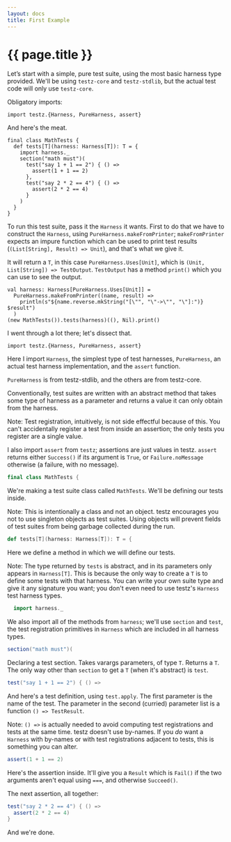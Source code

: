 ```yaml
---
layout: docs
title: First Example
---
```


# {{ page.title }}

Let’s start with a simple, pure test suite, using the
most basic harness type provided. We'll be using `testz-core`
and `testz-stdlib`, but the actual test code will only use `testz-core`.

Obligatory imports:

```tut:silent
import testz.{Harness, PureHarness, assert}
```

And here's the meat.

```tut:silent
final class MathTests {
  def tests[T](harness: Harness[T]): T = {
    import harness._
    section("math must")(
      test("say 1 + 1 == 2") { () =>
        assert(1 + 1 == 2)
      },
      test("say 2 * 2 == 4") { () =>
        assert(2 * 2 == 4)
      }
    )
  }
}
```

To run this test suite, pass it the `Harness` it wants.
First to do that we have to construct the `Harness`, using
`PureHarness.makeFromPrinter`; `makeFromPrinter` expects
an impure function which can be used to print test results
(`(List[String], Result) => Unit`), and that's what we give it.

It will return a `T`, in this case `PureHarness.Uses[Unit]`,
which is `(Unit, List[String]) => TestOutput`.
`TestOutput` has a method `print()` which you can use to see the output.

```tut:book
val harness: Harness[PureHarness.Uses[Unit]] =
  PureHarness.makeFromPrinter((name, result) =>
    println(s"${name.reverse.mkString("[\"", "\"->\"", "\"]:")} $result")
  )
(new MathTests()).tests(harness)((), Nil).print()
```

I went through a lot there; let's dissect that.

```tut:silent
import testz.{Harness, PureHarness, assert}
```

Here I import `Harness`, the simplest type of test harnesses,
`PureHarness`, an actual test harness implementation,
and the `assert` function.

`PureHarness` is from testz-stdlib, and the others are from testz-core.

Conventionally, test suites are written with an abstract method
that takes some type of harness as a parameter and returns
a value it can only obtain from the harness.

Note: Test registration, intuitively, is not side effectful because
      of this. You can't accidentally register a test
      from inside an assertion; the only tests you register are a single
      value.

I also import `assert` from `testz`; assertions are just values in
testz. `assert` returns either `Success()` if its argument is `True`,
or `Failure.noMessage` otherwise (a failure, with no message).

```scala
final class MathTests {
```

We're making a test suite class called `MathTests`.
We'll be defining our tests inside.

Note: This is intentionally a class and not an object.
      testz encourages you not to use singleton objects as
      test suites. Using objects will prevent fields of
      test suites from being garbage collected during the run.

```scala
def tests[T](harness: Harness[T]): T = {
```

Here we define a method in which we will define our tests.

Note: The type returned by `tests` is abstract,
      and in its parameters only appears in `Harness[T]`.
      This is because the only way to create a `T` is to
      define some tests with that harness. You can write
      your own suite type and give it any signature you
      want; you don't even need to use testz's `Harness`
      test harness types.

```scala
  import harness._
```

We also import all of the methods from `harness`;
we'll use `section` and `test`, the test registration
primitives in `Harness` which are included in all harness types.

```scala
section("math must")(
```

Declaring a test section. Takes varargs parameters, of type `T`.
Returns a `T`. The only way other than `section` to get a `T`
(when it's abstract) is `test`.

```scala
test("say 1 + 1 == 2") { () =>
```

And here's a test definition, using `test.apply`.
The first parameter is the name of the test. The parameter in the
second (curried) parameter list is a function `() => TestResult`.

Note: `() =>` is actually needed to avoid computing test registrations
      and tests at the same time. testz doesn't use by-names.
      If you *do* want a `Harness` with by-names or with test registrations
      adjacent to tests, this is something you can alter.

```scala
assert(1 + 1 == 2)
```

Here's the assertion inside.
It'll give you a `Result` which is `Fail()` if the two
arguments aren't equal using `===`, and otherwise `Succeed()`.

The next assertion, all together:

```scala
test("say 2 * 2 == 4") { () =>
  assert(2 * 2 == 4)
}
```


And we're done.
